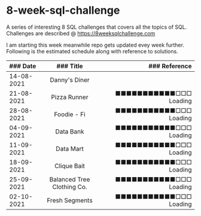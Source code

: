 # 8-week-sql-challenge
A series of interesting 8 SQL challenges that covers all the topics of SQL. <br />Challenges are described @ https://8weeksqlchallenge.com

I am starting this week meanwhile repo gets updated evey week further.<br /> Following is the estimated schedule along with reference to solutions. 

| ### Date     | ### Title        | ### Reference |
| :---         |    :----:        |          ---: |
| 14-08-2021   | Danny's Diner    |               |           
| 21-08-2021   | Pizza Runner     | ■■■■■■■■■■■□□□  Loading      |
| 28-08-2021   | Foodie - Fi      | ■■■■■■■■■■■□□□  Loading      |
| 04-09-2021   | Data Bank        | ■■■■■■■■■■■□□□  Loading      |
| 11-09-2021   | Data Mart        | ■■■■■■■■■■■□□□  Loading      |
| 18-09-2021   | Clique Bait      | ■■■■■■■■■■■□□□  Loading      |
| 25-09-2021   | Balanced Tree Clothing Co.     | ■■■■■■■■■■■□□□  Loading      |
| 02-10-2021   | Fresh Segments     | ■■■■■■■■■■■□□□  Loading      |

